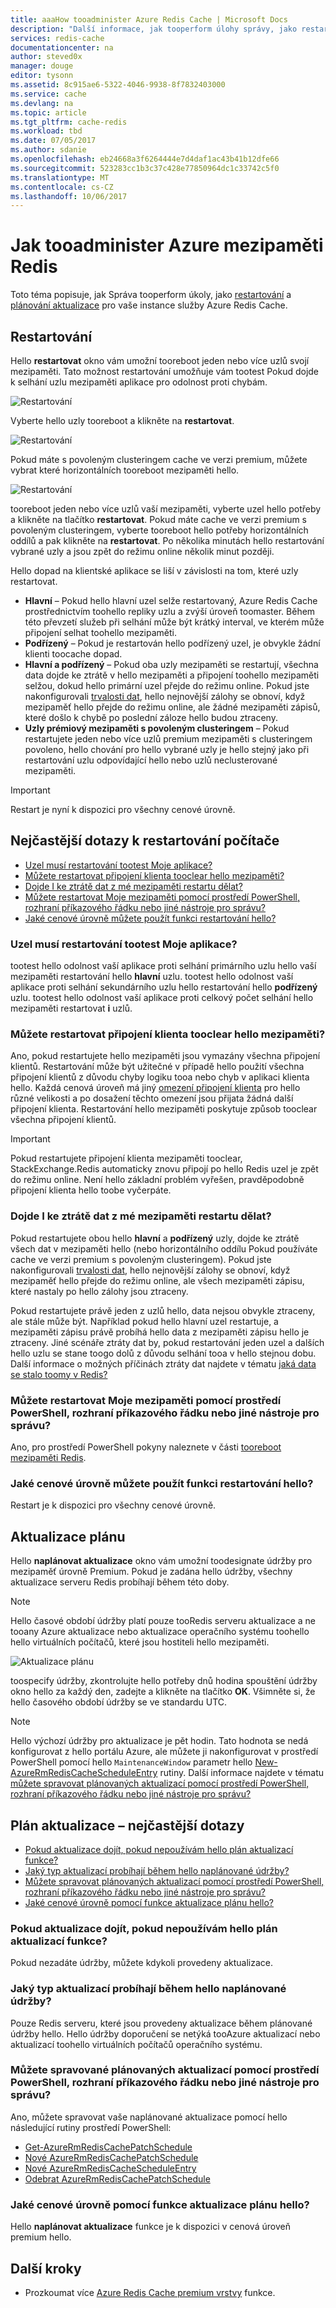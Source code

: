 ```yaml
---
title: aaaHow tooadminister Azure Redis Cache | Microsoft Docs
description: "Další informace, jak tooperform úlohy správy, jako restartovat a naplánovat aktualizace pro Azure Redis Cache"
services: redis-cache
documentationcenter: na
author: steved0x
manager: douge
editor: tysonn
ms.assetid: 8c915ae6-5322-4046-9938-8f7832403000
ms.service: cache
ms.devlang: na
ms.topic: article
ms.tgt_pltfrm: cache-redis
ms.workload: tbd
ms.date: 07/05/2017
ms.author: sdanie
ms.openlocfilehash: eb24668a3f6264444e7d4daf1ac43b41b12dfe66
ms.sourcegitcommit: 523283cc1b3c37c428e77850964dc1c33742c5f0
ms.translationtype: MT
ms.contentlocale: cs-CZ
ms.lasthandoff: 10/06/2017
---
```

# <a name="how-tooadminister-azure-redis-cache"></a>Jak tooadminister Azure mezipaměti Redis
Toto téma popisuje, jak Správa tooperform úkoly, jako [restartování](#reboot) a [plánování aktualizace](#schedule-updates) pro vaše instance služby Azure Redis Cache.

## <a name="reboot"></a>Restartování
Hello **restartovat** okno vám umožní tooreboot jeden nebo více uzlů svojí mezipaměti. Tato možnost restartování umožňuje vám tootest Pokud dojde k selhání uzlu mezipaměti aplikace pro odolnost proti chybám.

![Restartování](./media/cache-administration/redis-cache-administration-reboot.png)

Vyberte hello uzly tooreboot a klikněte na **restartovat**.

![Restartování](./media/cache-administration/redis-cache-reboot.png)

Pokud máte s povoleným clusteringem cache ve verzi premium, můžete vybrat které horizontálních tooreboot mezipaměti hello.

![Restartování](./media/cache-administration/redis-cache-reboot-cluster.png)

tooreboot jeden nebo více uzlů vaší mezipaměti, vyberte uzel hello potřeby a klikněte na tlačítko **restartovat**. Pokud máte cache ve verzi premium s povoleným clusteringem, vyberte tooreboot hello potřeby horizontálních oddílů a pak klikněte na **restartovat**. Po několika minutách hello restartování vybrané uzly a jsou zpět do režimu online několik minut později.

Hello dopad na klientské aplikace se liší v závislosti na tom, které uzly restartovat.

* **Hlavní** – Pokud hello hlavní uzel selže restartovaný, Azure Redis Cache prostřednictvím toohello repliky uzlu a zvýší úroveň toomaster. Během této převzetí služeb při selhání může být krátký interval, ve kterém může připojení selhat toohello mezipaměti.
* **Podřízený** – Pokud je restartován hello podřízený uzel, je obvykle žádní klienti toocache dopad.
* **Hlavní a podřízený** – Pokud oba uzly mezipaměti se restartují, všechna data dojde ke ztrátě v hello mezipaměti a připojení toohello mezipaměti selžou, dokud hello primární uzel přejde do režimu online. Pokud jste nakonfigurovali [trvalosti dat](cache-how-to-premium-persistence.md), hello nejnovější zálohy se obnoví, když mezipaměť hello přejde do režimu online, ale žádné mezipaměti zápisů, které došlo k chybě po poslední záloze hello budou ztraceny.
* **Uzly prémiový mezipaměti s povoleným clusteringem** – Pokud restartujete jeden nebo více uzlů premium mezipaměti s clusteringem povoleno, hello chování pro hello vybrané uzly je hello stejný jako při restartování uzlu odpovídající hello nebo uzlů neclusterované mezipaměti.

> [!IMPORTANT]
> Restart je nyní k dispozici pro všechny cenové úrovně.
> 
> 

## <a name="reboot-faq"></a>Nejčastější dotazy k restartování počítače
* [Uzel musí restartování tootest Moje aplikace?](#which-node-should-i-reboot-to-test-my-application)
* [Můžete restartovat připojení klienta tooclear hello mezipaměti?](#can-i-reboot-the-cache-to-clear-client-connections)
* [Dojde I ke ztrátě dat z mé mezipaměti restartu dělat?](#will-i-lose-data-from-my-cache-if-i-do-a-reboot)
* [Můžete restartovat Moje mezipaměti pomocí prostředí PowerShell, rozhraní příkazového řádku nebo jiné nástroje pro správu?](#can-i-reboot-my-cache-using-powershell-cli-or-other-management-tools)
* [Jaké cenové úrovně můžete použít funkci restartování hello?](#what-pricing-tiers-can-use-the-reboot-functionality)

### <a name="which-node-should-i-reboot-tootest-my-application"></a>Uzel musí restartování tootest Moje aplikace?
tootest hello odolnost vaší aplikace proti selhání primárního uzlu hello vaší mezipaměti restartování hello **hlavní** uzlu. tootest hello odolnost vaší aplikace proti selhání sekundárního uzlu hello restartování hello **podřízený** uzlu. tootest hello odolnost vaší aplikace proti celkový počet selhání hello mezipaměti restartovat **i** uzlů.

### <a name="can-i-reboot-hello-cache-tooclear-client-connections"></a>Můžete restartovat připojení klienta tooclear hello mezipaměti?
Ano, pokud restartujete hello mezipaměti jsou vymazány všechna připojení klientů. Restartování může být užitečné v případě hello použití všechna připojení klientů z důvodu chyby logiku tooa nebo chyb v aplikaci klienta hello. Každá cenová úroveň má jiný [omezení připojení klienta](cache-configure.md#default-redis-server-configuration) pro hello různé velikosti a po dosažení těchto omezení jsou přijata žádná další připojení klienta. Restartování hello mezipaměti poskytuje způsob tooclear všechna připojení klientů.

> [!IMPORTANT]
> Pokud restartujete připojení klienta mezipaměti tooclear, StackExchange.Redis automaticky znovu připojí po hello Redis uzel je zpět do režimu online. Není hello základní problém vyřešen, pravděpodobně připojení klienta hello toobe vyčerpáte.
> 
> 

### <a name="will-i-lose-data-from-my-cache-if-i-do-a-reboot"></a>Dojde I ke ztrátě dat z mé mezipaměti restartu dělat?
Pokud restartujete obou hello **hlavní** a **podřízený** uzly, dojde ke ztrátě všech dat v mezipaměti hello (nebo horizontálního oddílu Pokud používáte cache ve verzi premium s povoleným clusteringem). Pokud jste nakonfigurovali [trvalosti dat](cache-how-to-premium-persistence.md), hello nejnovější zálohy se obnoví, když mezipaměť hello přejde do režimu online, ale všech mezipaměti zápisu, které nastaly po hello zálohy jsou ztraceny.

Pokud restartujete právě jeden z uzlů hello, data nejsou obvykle ztraceny, ale stále může být. Například pokud hello hlavní uzel restartuje, a mezipaměti zápisu právě probíhá hello data z mezipaměti zápisu hello je ztraceny. Jiné scénáře ztráty dat by, pokud restartování jeden uzel a dalších hello uzlu se stane toogo dolů z důvodu selhání tooa v hello stejnou dobu. Další informace o možných příčinách ztráty dat najdete v tématu [jaká data se stalo toomy v Redis?](https://gist.github.com/JonCole/b6354d92a2d51c141490f10142884ea4#file-whathappenedtomydatainredis-md)

### <a name="can-i-reboot-my-cache-using-powershell-cli-or-other-management-tools"></a>Můžete restartovat Moje mezipaměti pomocí prostředí PowerShell, rozhraní příkazového řádku nebo jiné nástroje pro správu?
Ano, pro prostředí PowerShell pokyny naleznete v části [tooreboot mezipaměti Redis](cache-howto-manage-redis-cache-powershell.md#to-reboot-a-redis-cache).

### <a name="what-pricing-tiers-can-use-hello-reboot-functionality"></a>Jaké cenové úrovně můžete použít funkci restartování hello?
Restart je k dispozici pro všechny cenové úrovně.

## <a name="schedule-updates"></a>Aktualizace plánu
Hello **naplánovat aktualizace** okno vám umožní toodesignate údržby pro mezipaměť úrovně Premium. Pokud je zadána hello údržby, všechny aktualizace serveru Redis probíhají během této doby. 

> [!NOTE] 
> Hello časové období údržby platí pouze tooRedis serveru aktualizace a ne tooany Azure aktualizace nebo aktualizace operačního systému toohello hello virtuálních počítačů, které jsou hostiteli hello mezipaměti.
> 
> 

![Aktualizace plánu](./media/cache-administration/redis-schedule-updates.png)

toospecify údržby, zkontrolujte hello potřeby dnů hodina spouštění údržby okno hello za každý den, zadejte a klikněte na tlačítko **OK**. Všimněte si, že hello časového období údržby se ve standardu UTC. 

> [!NOTE]
> Hello výchozí údržby pro aktualizace je pět hodin. Tato hodnota se nedá konfigurovat z hello portálu Azure, ale můžete ji nakonfigurovat v prostředí PowerShell pomocí hello `MaintenanceWindow` parametr hello [New-AzureRmRedisCacheScheduleEntry](/powershell/module/azurerm.rediscache/new-azurermrediscachescheduleentry) rutiny. Další informace najdete v tématu [můžete spravovat plánovaných aktualizací pomocí prostředí PowerShell, rozhraní příkazového řádku nebo jiné nástroje pro správu?](#can-i-manage-scheduled-updates-using-powershell-cli-or-other-management-tools)
> 
> 

## <a name="schedule-updates-faq"></a>Plán aktualizace – nejčastější dotazy
* [Pokud aktualizace dojít, pokud nepoužívám hello plán aktualizací funkce?](#when-do-updates-occur-if-i-dont-use-the-schedule-updates-feature)
* [Jaký typ aktualizací probíhají během hello naplánované údržby?](#what-type-of-updates-are-made-during-the-scheduled-maintenance-window)
* [Můžete spravovat plánovaných aktualizací pomocí prostředí PowerShell, rozhraní příkazového řádku nebo jiné nástroje pro správu?](#can-i-managed-scheduled-updates-using-powershell-cli-or-other-management-tools)
* [Jaké cenové úrovně pomocí funkce aktualizace plánu hello?](#what-pricing-tiers-can-use-the-schedule-updates-functionality)

### <a name="when-do-updates-occur-if-i-dont-use-hello-schedule-updates-feature"></a>Pokud aktualizace dojít, pokud nepoužívám hello plán aktualizací funkce?
Pokud nezadáte údržby, můžete kdykoli provedeny aktualizace.

### <a name="what-type-of-updates-are-made-during-hello-scheduled-maintenance-window"></a>Jaký typ aktualizací probíhají během hello naplánované údržby?
Pouze Redis serveru, které jsou provedeny aktualizace během plánované údržby hello. Hello údržby doporučení se netýká tooAzure aktualizací nebo aktualizací toohello virtuálních počítačů operačního systému.

### <a name="can-i-managed-scheduled-updates-using-powershell-cli-or-other-management-tools"></a>Můžete spravované plánovaných aktualizací pomocí prostředí PowerShell, rozhraní příkazového řádku nebo jiné nástroje pro správu?
Ano, můžete spravovat vaše naplánované aktualizace pomocí hello následující rutiny prostředí PowerShell:

* [Get-AzureRmRedisCachePatchSchedule](/powershell/module/azurerm.rediscache/get-azurermrediscachepatchschedule)
* [Nové AzureRmRedisCachePatchSchedule](/powershell/module/azurerm.rediscache/new-azurermrediscachepatchschedule)
* [Nové AzureRmRedisCacheScheduleEntry](/powershell/module/azurerm.rediscache/new-azurermrediscachescheduleentry)
* [Odebrat AzureRmRedisCachePatchSchedule](/powershell/module/azurerm.rediscache/remove-azurermrediscachepatchschedule)

### <a name="what-pricing-tiers-can-use-hello-schedule-updates-functionality"></a>Jaké cenové úrovně pomocí funkce aktualizace plánu hello?
Hello **naplánovat aktualizace** funkce je k dispozici v cenová úroveň premium hello.

## <a name="next-steps"></a>Další kroky
* Prozkoumat více [Azure Redis Cache premium vrstvy](cache-premium-tier-intro.md) funkce.

